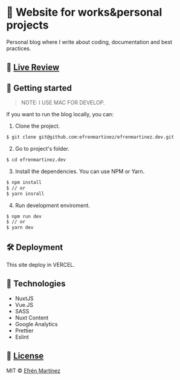 # 🎉  Website for works&personal projects

Personal blog where I write about coding, documentation and best practices.

## 📱 [Live Review](https://efrenmartinez.dev)

## 🚀  Getting started

> NOTE: I USE MAC FOR DEVELOP.

If you want to run the blog locally, you can:

1. Clone the project.

```bash
$ git clone git@github.com:efrenmartinez/efrenmartinez.dev.git
```

2. Go to project's folder.

```bash
$ cd efrenmartinez.dev
```

3. Install the dependencies. You can use NPM or Yarn.

```bash
$ npm install
$ // or
$ yarn insrall
```

4. Run development enviroment.

```bash
$ npm run dev
$ // or
$ yarn dev
```

## 🛠  Deployment

This site deploy in VERCEL.

## 🚩 Technologies

* NuxtJS
* Vue.JS
* SASS
* Nuxt Content
* Google Analytics
* Prettier
* Eslint

## 📄  [License](https://choosealicense.com/licenses/mit/)

MIT © [Efrén Martínez](https://www.efrenmartinez.dev)
